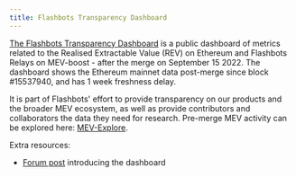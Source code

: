 ```yaml
---
title: Flashbots Transparency Dashboard
---
```

[The Flashbots Transparency Dashboard](https://transparency.flashbots.net/) is a public dashboard of metrics related to the Realised Extractable Value (REV) on Ethereum and Flashbots Relays on MEV-boost - after the merge on September 15 2022. The dashboard shows the Ethereum mainnet data post-merge since block #15537940, and has 1 week freshness delay.

It is part of Flashbots' effort to provide transparency on our products and the broader MEV ecosystem, as well as provide contributors and collaborators the data they need for research. Pre-merge MEV activity can be explored here: [MEV-Explore](https://explore.flashbots.net/).

Extra resources:
* [Forum post]([https://twitter.com/bertcmiller/status/1392871268953858057](https://collective.flashbots.net/t/will-the-real-mev-please-stand-up/1686)) introducing the dashboard
